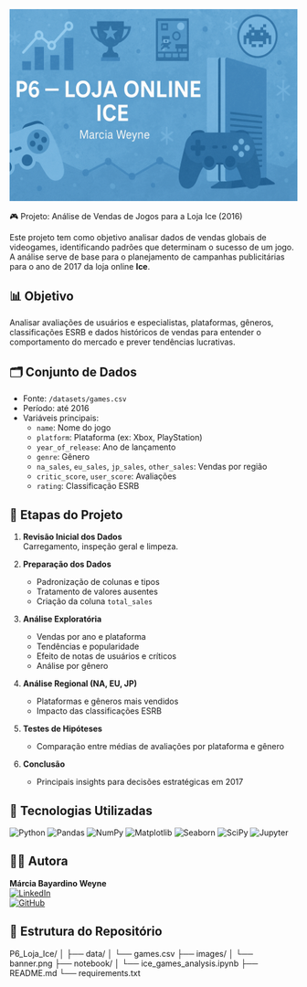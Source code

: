 ![Banner do Projeto](banner_p6_ice.png)

🎮 Projeto: Análise de Vendas de Jogos para a Loja Ice (2016)

Este projeto tem como objetivo analisar dados de vendas globais de videogames, identificando padrões que determinam o sucesso de um jogo. A análise serve de base para o planejamento de campanhas publicitárias para o ano de 2017 da loja online **Ice**.

## 📊 Objetivo

Analisar avaliações de usuários e especialistas, plataformas, gêneros, classificações ESRB e dados históricos de vendas para entender o comportamento do mercado e prever tendências lucrativas.

## 🗂️ Conjunto de Dados

- Fonte: `/datasets/games.csv`
- Período: até 2016
- Variáveis principais:
  - `name`: Nome do jogo
  - `platform`: Plataforma (ex: Xbox, PlayStation)
  - `year_of_release`: Ano de lançamento
  - `genre`: Gênero
  - `na_sales`, `eu_sales`, `jp_sales`, `other_sales`: Vendas por região
  - `critic_score`, `user_score`: Avaliações
  - `rating`: Classificação ESRB

## 🧠 Etapas do Projeto

1. **Revisão Inicial dos Dados**  
   Carregamento, inspeção geral e limpeza.

2. **Preparação dos Dados**  
   - Padronização de colunas e tipos
   - Tratamento de valores ausentes
   - Criação da coluna `total_sales`

3. **Análise Exploratória**  
   - Vendas por ano e plataforma
   - Tendências e popularidade
   - Efeito de notas de usuários e críticos
   - Análise por gênero

4. **Análise Regional (NA, EU, JP)**  
   - Plataformas e gêneros mais vendidos
   - Impacto das classificações ESRB

5. **Testes de Hipóteses**  
   - Comparação entre médias de avaliações por plataforma e gênero

6. **Conclusão**  
   - Principais insights para decisões estratégicas em 2017

## 📌 Tecnologias Utilizadas

![Python](https://img.shields.io/badge/-Python-3776AB?logo=python&logoColor=white&style=flat)
![Pandas](https://img.shields.io/badge/-Pandas-150458?logo=pandas&logoColor=white&style=flat)
![NumPy](https://img.shields.io/badge/-NumPy-013243?logo=numpy&logoColor=white&style=flat)
![Matplotlib](https://img.shields.io/badge/-Matplotlib-11557C?logo=matplotlib&logoColor=white&style=flat)
![Seaborn](https://img.shields.io/badge/-Seaborn-44A8B3?logo=seaborn&logoColor=white&style=flat)
![SciPy](https://img.shields.io/badge/-SciPy-8CAAE6?logo=scipy&logoColor=white&style=flat)
![Jupyter](https://img.shields.io/badge/-Jupyter-F37626?logo=jupyter&logoColor=white&style=flat)

## 👩‍💻 Autora

**Márcia Bayardino Weyne**  
[![LinkedIn](https://img.shields.io/badge/-LinkedIn-0077B5?logo=linkedin&logoColor=white&style=flat)](https://www.linkedin.com/in/marcia-bayardino-weyne)  
[![GitHub](https://img.shields.io/badge/-GitHub-181717?logo=github&logoColor=white&style=flat)](https://github.com/mbweyne)

## 📁 Estrutura do Repositório

P6_Loja_Ice/
│
├── data/
│ └── games.csv
├── images/
│ └── banner.png
├── notebook/
│ └── ice_games_analysis.ipynb
├── README.md
└── requirements.txt